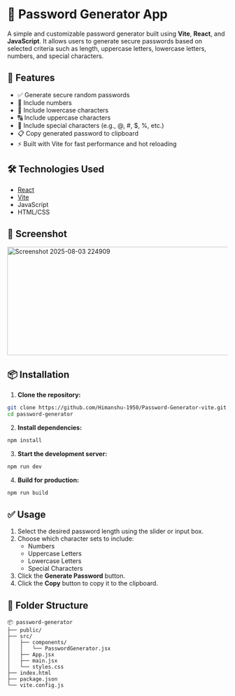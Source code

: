 
# 🔐 Password Generator App

A simple and customizable password generator built using **Vite**, **React**, and **JavaScript**. It allows users to generate secure passwords based on selected criteria such as length, uppercase letters, lowercase letters, numbers, and special characters.

## 🚀 Features

- ✅ Generate secure random passwords
- 🔢 Include numbers
- 🔡 Include lowercase characters
- 🔠 Include uppercase characters
- 🔣 Include special characters (e.g., @, #, $, %, etc.)
- 📋 Copy generated password to clipboard
- ⚡ Built with Vite for fast performance and hot reloading

## 🛠️ Technologies Used

- [React](https://reactjs.org/)
- [Vite](https://vitejs.dev/)
- JavaScript
- HTML/CSS

## 📸 Screenshot

<img width="944" height="248" alt="Screenshot 2025-08-03 224909" src="https://github.com/user-attachments/assets/e51d5f04-8296-4150-bd9e-1aa0f9bea4dd" />


## 📦 Installation

1. **Clone the repository:**

```bash
git clone https://github.com/Himanshu-1950/Password-Generator-vite.git
cd password-generator
```

2. **Install dependencies:**

```bash
npm install
```

3. **Start the development server:**

```bash
npm run dev
```

4. **Build for production:**

```bash
npm run build
```

## ✅ Usage

1. Select the desired password length using the slider or input box.
2. Choose which character sets to include:
   - Numbers
   - Uppercase Letters
   - Lowercase Letters
   - Special Characters
3. Click the **Generate Password** button.
4. Click the **Copy** button to copy it to the clipboard.

## 📁 Folder Structure

```
📦 password-generator
├── public/
├── src/
│   ├── components/
│   │   └── PasswordGenerator.jsx
│   ├── App.jsx
│   ├── main.jsx
│   └── styles.css
├── index.html
├── package.json
└── vite.config.js
```


